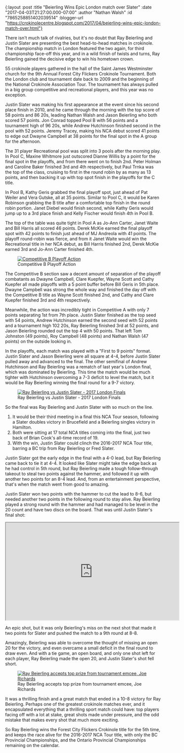 {:layout :post
 :title "Beierling Wins Epic London match over Slater"
 :date "2017-04-03T21:27:00.000-07:00"
 :author "Nathan Walsh"
 :id "7865258851402039514"
 :blogger-url "https://crokinolecentre.blogspot.com/2017/04/beierling-wins-epic-london-match-over.html"}

There isn't much talk of rivalries, but it's no doubt that Ray Beierling and Justin Slater are presenting the best head-to-head matches in crokinole. The championship match in London featured the two again, for third championship face-off this year, and in a wild finish of twists and turns, Ray Beierling gained the decisive edge to win his hometown crown.

55 crokinole players gathered in the hall of the Saint James Westminster church for the 9th Annual Forest City Flickers Crokinole Tournament. Both the London club and tournament date back to 2009 and the beginning of the National Crokinole Association Tour. The tournament has always pulled in a big group competitive and recreational players, and this year was no exception.

Justin Slater was making his first appearance at the event since his second place finish in 2010, and he came through the morning with the top score of 58 points and 86 20s, leading Nathan Walsh and Jason Beierling who both scored 57 points. Jon Conrad topped Pool B with 56 points and a tournament high of 96 20s, while Andrew Hutchinson finished second in the pool with 52 points. Jeremy Tracey, making his NCA debut scored 41 points to edge out Dwayne Campbell at 38 points for the final spot in the A group for the afternoon.

The 31 player Recreational pool was split into 3 pools after the morning play. In Pool C, Maxine Whitmore just outscored Dianne Willis by a point for the final spot in the playoffs, and from there went on to finish 2nd. Peter Holman and Caroline Baker finished 3rd and 4th respectively, but Paul Trnka was the top of the class, cruising to first in the round robin by as many as 13 points, and then backing it up with top spot finish in the playoffs for the C title.

In Pool B, Kathy Geris grabbed the final playoff spot, just ahead of Pat Weiler and Vera Gutske, all at 35 points. Similar to Pool C, it would be Karen Robinson grabbing the B title after a comfortable top finish in the round robin portion. Janet Diebel would finish second, while Kathy Geris would jump up to a 3rd place finish and Kelly Fischer would finish 4th in Pool B.

The top of the table was quite tight in Pool A as Jo-Ann Carter, Janet Waite and Bill Harris all scored 46 points. Derek McKie earned the final playoff spot with 42 points to finish just ahead of MJ Andreola with 41 points. The playoff round-robin was fierce, and from it Janet Waite would win the Recreational title in her NCA debut, as Bill Harris finished 2nd, Derek McKie earned 3rd and Jo-Ann Carter finished 4th.

<figure>
	<a href="/images/2017-04-03-beierling-wins-epic-london-match-over/IMG\_5111.jpg"><img src="/images/2017-04-03-beierling-wins-epic-london-match-over/IMG\_5111.jpg" alt="Competitive B Playoff Action" /></a>
	<figcaption>Competitive B Playoff Action</figcaption>
</figure>

The Competitive B section saw a decent amount of separation of the playoff combatants as Dwayne Campbell, Clare Kuepfer, Wayne Scott and Cathy Kuepfer all made playoffs with a 5 point buffer before Bill Geris in 5th place. Dwayne Campbell was strong the whole way and finished the day off with the Competitive B title as Wayne Scott finished 2nd, and Cathy and Clare Kuepfer finished 3rd and 4th respectively.

Meanwhile, the action was incredibly tight in Competitive A with only 7 points separating 1st from 7th place. Justin Slater finished as the top seed with 54 points, Andrew Hutchinson earned the second seed with 52 points and a tournament high 102 20s, Ray Beierling finished 3rd at 52 points, and Jason Beierling rounded out the top 4 with 50 points. That left Tom Johnston (49 points), Roy Campbell (48 points) and Nathan Walsh (47 points) on the outside looking in.

In the playoffs, each match was played with a "First to 9 points" format. Justin Slater and Jason Beierling were all square at 4-4, before Justin Slater pulled away and advanced to the final. The other semifinal of Andrew Hutchinson and Ray Beierling was a rematch of last year's London final, which was dominated by Beierling. This time the match would be much tighter with Hutchinson overcoming a 7-3 deficit to level the match, but it would be Ray Beierling winning the final round for a 9-7 victory.

<figure>
	<a href="/images/2017-04-03-beierling-wins-epic-london-match-over/IMG\_5115.jpg"><img src="/images/2017-04-03-beierling-wins-epic-london-match-over/IMG\_5115.jpg" alt="Ray Beierling vs Justin Slater - 2017 London Finals" /></a>
	<figcaption>Ray Beierling vs Justin Slater - 2017 London Finals</figcaption>
</figure>

So the final was Ray Beierling and Justin Slater with so much on the line.

1. It would be their third meeting in a final this NCA Tour season, following a Slater doubles victory in Brucefield and a Beierling singles victory in Hamilton.
2. Both were sitting at 17 total NCA titles coming into the final, just two back of Brian Cook's all-time record of 19.
3. With the win, Justin Slater could clinch the 2016-2017 NCA Tour title, barring a BC trip from Ray Beierling or Fred Slater.

Justin Slater got the early edge in the final with a 4-0 lead, but Ray Beierling came back to tie it at 4-4. It looked like Slater might take the edge back as he had control in 5th round, but Ray Beierling made a tough follow-through takeout to steal two points against the hammer, and followed it up with another two points for an 8-4 lead. And, from an entertainment perspective, that's when the match went from good to amazing.

Justin Slater won two points with the hammer to cut the lead to 8-6, but needed another two points in the following round to stay alive. Ray Beierling played a strong round with the hammer and had managed to be level in the 20 count and have two discs on the board. That was until Justin Slater's final shot:

<iframe width="560" height="315" src="https://www.youtube.com/embed/LKpWW1tOM94" allowfullscreen></iframe>

An epic shot, but it was only Beierling's miss on the next shot that made it two points for Slater and pushed the match to a 9th round at 8-8.

Amazingly, Beierling was able to overcome the thought of missing an open 20 for the victory, and even overcame a small deficit in the final round to draw even. And with a tie game, an open board, and only one shot left for each player, Ray Beierling made the open 20, and Justin Slater's shot fell short.

<figure>
	<a href="/images/2017-04-03-beierling-wins-epic-london-match-over/IMG\_5124.jpg"><img src="/images/2017-04-03-beierling-wins-epic-london-match-over/IMG\_5124.jpg" alt="Ray Beierling accepts top prize from tournament emcee, Joe Richards" /></a>
	<figcaption>Ray Beierling accepts top prize from tournament emcee, Joe Richards</figcaption>
</figure>

It was a thrilling finish and a great match that ended in a 10-8 victory for Ray Beierling. Perhaps one of the greatest crokinole matches ever, and it encapsulated everything that a thrilling sport match could have: top players facing off with a lot at stake, great shots made under pressure, and the odd mistake that makes every shot that much more exciting.

So Ray Beierling wins the Forest City Flickers Crokinole title for the 5th time, and keeps the race alive for the 2016-2017 NCA Tour title, with only the BC Provincial Championships, and the Ontario Provincial Championships remaining on the calendar.
